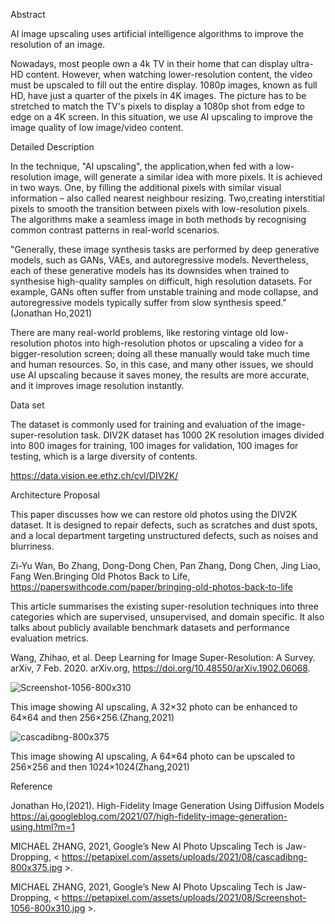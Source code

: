 Abstract

AI image upscaling uses artificial intelligence algorithms to improve the resolution of an image. 

Nowadays, most people own a 4k TV in their home that can display ultra-HD content. However, when watching lower-resolution content, the video must be upscaled to fill out the entire display. 1080p images, known as full HD, have just a quarter of the pixels in 4K images. The picture has to be stretched to match the TV's pixels to display a 1080p shot from edge to edge on a 4K screen. In this situation, we use AI upscaling to improve the image quality of low image/video content.

Detailed Description

In the technique, "AI upscaling", the application,when fed with a low-resolution image, will generate a similar idea with more
pixels. It is achieved in two ways. One, by filling the additional pixels with similar visual information – also called nearest neighbour resizing. Two,creating interstitial pixels to smooth the transition between pixels with low-resolution pixels. The algorithms make a seamless image in both methods by recognising
common contrast patterns in real-world scenarios. 

"Generally, these image synthesis tasks are performed by deep generative models, such as GANs, VAEs, and autoregressive models. Nevertheless, each of these generative models has its downsides when trained to synthesise high-quality samples on difficult, high resolution datasets. For example, GANs often suffer from unstable training and mode collapse, and autoregressive models typically suffer from slow synthesis speed." (Jonathan Ho,2021)

There are many real-world problems, like restoring vintage old low-resolution photos into high-resolution photos or upscaling a video for a bigger-resolution screen; doing all these manually would take much time and human resources. So, in this case, and many other issues, we should use AI upscaling because it saves money, the results are more accurate, and it improves image resolution instantly.


Data set

The dataset is commonly used for training and evaluation of the image-super-resolution task. DIV2K dataset has 1000 2K resolution images divided into 800 images for training, 100 images for validation, 100 images for testing, which is a large diversity of contents.

https://data.vision.ee.ethz.ch/cvl/DIV2K/


Architecture Proposal

This paper discusses how we can restore old photos using the DIV2K dataset. It is designed to repair defects, such as scratches and dust spots, and a local department targeting unstructured defects, such as noises and blurriness.

Zi-Yu Wan, Bo Zhang, Dong-Dong Chen, Pan Zhang, Dong Chen, Jing Liao, Fang Wen.Bringing Old Photos Back to Life, https://paperswithcode.com/paper/bringing-old-photos-back-to-life




This article summarises the existing super-resolution techniques into three categories which are supervised, unsupervised, and domain specific. It also talks about publicly available benchmark datasets and performance evaluation metrics.

Wang, Zhihao, et al. Deep Learning for Image Super-Resolution: A Survey. arXiv, 7 Feb. 2020. arXiv.org, https://doi.org/10.48550/arXiv.1902.06068.



![Screenshot-1056-800x310](https://user-images.githubusercontent.com/114939556/202602258-c25f8eca-1210-4272-ad81-ceb959c0365b.jpg)

This image showing AI upscaling, A 32×32 photo can be enhanced to 64×64 and then 256×256.(Zhang,2021)


![cascadibng-800x375](https://user-images.githubusercontent.com/114939556/202602507-75d89f1f-25eb-4527-83a1-caec4ed4060a.jpg)

This image showing AI upscaling, A 64×64 photo can be upscaled to 256×256 and then 1024×1024(Zhang,2021)



Reference 

Jonathan Ho,(2021). High-Fidelity Image Generation Using Diffusion Models https://ai.googleblog.com/2021/07/high-fidelity-image-generation-using.html?m=1

MICHAEL ZHANG, 2021, Google’s New AI Photo Upscaling Tech is Jaw-Dropping, < https://petapixel.com/assets/uploads/2021/08/cascadibng-800x375.jpg >.

MICHAEL ZHANG, 2021, Google’s New AI Photo Upscaling Tech is Jaw-Dropping, < https://petapixel.com/assets/uploads/2021/08/Screenshot-1056-800x310.jpg >.
